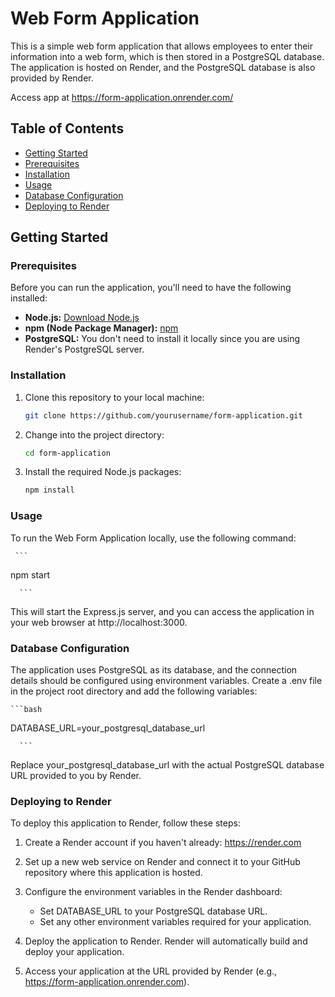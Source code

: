 # Web Form Application

This is a simple web form application that allows employees to enter their information into a web form, which is then stored in a PostgreSQL database. The application is hosted on Render, and the PostgreSQL database is also provided by Render.

Access app at https://form-application.onrender.com/

## Table of Contents

- [Getting Started](#getting-started)
- [Prerequisites](#prerequisites)
- [Installation](#installation)
- [Usage](#usage)
- [Database Configuration](#database-configuration)
- [Deploying to Render](#deploying-to-render)


## Getting Started

### Prerequisites

Before you can run the application, you'll need to have the following installed:

- **Node.js:** [Download Node.js](https://nodejs.org/)
- **npm (Node Package Manager):** [npm](https://www.npmjs.com/)
- **PostgreSQL:** You don't need to install it locally since you are using Render's PostgreSQL server.

### Installation

1. Clone this repository to your local machine:

   ```bash
   git clone https://github.com/yourusername/form-application.git
   
2. Change into the project directory:

     ```bash
   cd form-application

3. Install the required Node.js packages:

    ```bash
   npm install
    
### Usage

To run the Web Form Application locally, use the following command:

     ```
   npm start
   
      ```
This will start the Express.js server, and you can access the application in your web browser at http://localhost:3000.

### Database Configuration

The application uses PostgreSQL as its database, and the connection details should be configured using environment variables. Create a .env file in the project root directory and add the following variables:

    ```bash
   DATABASE_URL=your_postgresql_database_url
   
      ```
      
Replace your_postgresql_database_url with the actual PostgreSQL database URL provided to you by Render.

### Deploying to Render

To deploy this application to Render, follow these steps:

1. Create a Render account if you haven't already:  https://render.com

2. Set up a new web service on Render and connect it to your GitHub repository where this application is hosted.

3. Configure the environment variables in the Render dashboard:
   - Set DATABASE_URL to your PostgreSQL database URL.
   - Set any other environment variables required for your application.

4. Deploy the application to Render. Render will automatically build and deploy your application.

5. Access your application at the URL provided by Render (e.g., https://form-application.onrender.com).



